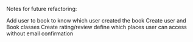 Notes for future refactoring:

Add user to book to know which user created the book
Create user and Book classes
Create rating/review
define which places user can access without email confirmation
